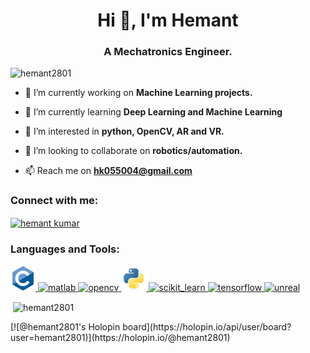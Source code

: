 <h1 align="center">Hi 👋, I'm Hemant</h1>
<h3 align="center">A Mechatronics Engineer.</h3>

<p align="left"> <img src="https://komarev.com/ghpvc/?username=hemant2801&label=Profile%20views&color=0e75b6&style=flat" alt="hemant2801" /> </p>

- 🔭 I’m currently working on **Machine Learning projects.**

- 🌱 I’m currently learning **Deep Learning and Machine Learning**

- 👯 I’m interested in **python, OpenCV, AR and VR.**

- 🤝 I’m looking to collaborate on **robotics/automation.**

- 📫 Reach me on **hk055004@gmail.com**

<h3 align="left">Connect with me:</h3>
<p align="left">
<a href="https://linkedin.com/in/hemant kumar" target="blank"><img align="center" src="https://raw.githubusercontent.com/rahuldkjain/github-profile-readme-generator/master/src/images/icons/Social/linked-in-alt.svg" alt="hemant kumar" height="30" width="40" /></a>
</p>

<h3 align="left">Languages and Tools:</h3>
<p align="left"> <a href="https://www.cprogramming.com/" target="_blank"> <img src="https://raw.githubusercontent.com/devicons/devicon/master/icons/c/c-original.svg" alt="c" width="40" height="40"/> </a> <a href="https://www.mathworks.com/" target="_blank"> <img src="https://upload.wikimedia.org/wikipedia/commons/2/21/Matlab_Logo.png" alt="matlab" width="40" height="40"/> </a> <a href="https://opencv.org/" target="_blank"> <img src="https://www.vectorlogo.zone/logos/opencv/opencv-icon.svg" alt="opencv" width="40" height="40"/> </a> <a href="https://www.python.org" target="_blank"> <img src="https://raw.githubusercontent.com/devicons/devicon/master/icons/python/python-original.svg" alt="python" width="40" height="40"/> </a> <a href="https://scikit-learn.org/" target="_blank"> <img src="https://upload.wikimedia.org/wikipedia/commons/0/05/Scikit_learn_logo_small.svg" alt="scikit_learn" width="40" height="40"/> </a> <a href="https://www.tensorflow.org" target="_blank"> <img src="https://www.vectorlogo.zone/logos/tensorflow/tensorflow-icon.svg" alt="tensorflow" width="40" height="40"/> </a> <a href="https://unrealengine.com/" target="_blank"> <img src="https://raw.githubusercontent.com/kenangundogan/fontisto/036b7eca71aab1bef8e6a0518f7329f13ed62f6b/icons/svg/brand/unreal-engine.svg" alt="unreal" width="40" height="40"/> </a> </p>

<p>&nbsp;<img align="center" src="https://github-readme-stats.vercel.app/api?username=hemant2801&show_icons=true&locale=en" alt="hemant2801" /></p>
[![@hemant2801's Holopin board](https://holopin.io/api/user/board?user=hemant2801)](https://holopin.io/@hemant2801)



<!---
Hemant2801/Hemant2801 is a ✨ special ✨ repository because its `README.md` (this file) appears on your GitHub profile.
You can click the Preview link to take a look at your changes.
--->
